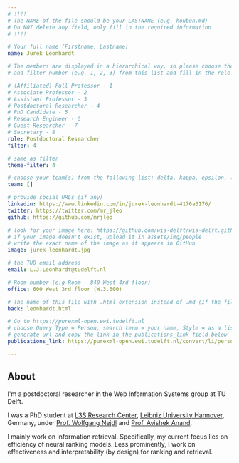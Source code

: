 ```yaml
---
# !!!!
# The NAME of the file should be your LASTNAME (e.g. houben.md)
# Do NOT delete any field, only fill in the required information
# !!!! 

# Your full name (Firstname, Lastname)
name: Jurek Leonhardt

# The members are displayed in a hierarchical way, so please choose the role (e.g. Full Professor, Assistant Professor etc) 
# and filter number (e.g. 1, 2, 3) from this list and fill in the role and filter from below:

# (Affiliated) Full Professor - 1
# Associate Professor - 2
# Assistant Professor - 3
# Postdoctoral Researcher - 4
# PhD Candidate - 5
# Research Engineer - 6 
# Guest Researcher - 7
# Secretary - 8
role: Postdoctoral Researcher
filter: 4

# same as filter
theme-filter: 4

# choose your team(s) from the following list: delta, kappa, epsilon, lambda, cel
team: []

# provide social URLs (if any)
linkedin: https://www.linkedin.com/in/jurek-leonhardt-4176a3176/
twitter: https://twitter.com/mr_jleo
github: https://github.com/mrjleo

# look for your image here: https://github.com/wis-delft/wis-delft.github.io/tree/master/assets/img/people 
# if your image doesn't exist, upload it in assets/img/people 
# write the exact name of the image as it appears in GitHub  
image: jurek_leonhardt.jpg

# the TUD email address
email: L.J.Leonhardt@tudelft.nl

# Room number (e.g Room - 840 West 4rd floor)
office: 600 West 3rd floor (W.3.600)

# The name of this file with .html extension instead of .md (If the filename is ionescu.md, the "back" field will be ionescu.html)
back: leonhardt.html

# Go to https://purexml-open.ewi.tudelft.nl 
# choose Query Type = Person, search term = your name, Style = as a list
# generate url and copy the link in the publications_link field below
publications_link: https://purexml-open.ewi.tudelft.nl/convert/li/persons/d716a2d0-adbe-4643-8d43-41bc41d4bb7a/

---
```


## About
I'm a postdoctoral researcher in the Web Information Systems group at TU Delft.

I was a PhD student at [L3S Research Center](https://l3s.de/), [Leibniz University Hannover](https://www.uni-hannover.de/de/), Germany, under [Prof. Wolfgang Nejdl](https://www.kbs.uni-hannover.de/~nejdl/) and [Prof. Avishek Anand](https://www.avishekanand.com/).

I mainly work on information retrieval. Specifically, my current focus lies on efficiency of neural ranking models. Less prominently, I work on effectiveness and interpretability (by design) for ranking and retrieval.
